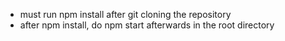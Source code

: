 - must run npm install after git cloning the repository
- after npm install, do npm start afterwards in the root directory